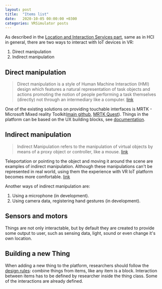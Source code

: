 ```yaml
---
layout: post
title:  "Items list"
date:   2020-10-05 00:00:00 +0300
categories: VRSimulator posts
---
```

As described in the [Location and Interaction Services part](https://vrsimulator.github.io/vrsimulator/posts/2020/09/24/Location-and-Interaction-services.html), same as in HCI in general, there are two ways to interact with IoT devices in VR:
1. Direct manipulation
2. Indirect manipulation

## Direct manipulation
> Direct manipulation is a style of Human Machine Interaction (HMI) design which features a natural representation of task objects and actions  promoting the notion of people performing a task themselves (directly) not through an intermediary like a computer. [link](http://www.hitl.washington.edu/projects/knowledge_base/virtual-worlds/EVE/I.D.2.c.DirectManipulation.html#:~:text=Direct%20manipulation%20is%20a%20style,an%20intermediary%20like%20a%20computer.)

One of the existing solutions on providing touchable interfaces is MRTK - Microsoft Mixed reality Toolkit([main github](https://github.com/microsoft/MixedRealityToolkit-Unity), [MRTK Quest](https://github.com/provencher/MRTK-Quest)). 
Things in the platform can be based on the UX building blocks, see [documentation](https://github.com/microsoft/MixedRealityToolkit-Unity/blob/mrtk_development/README.md#ux-building-blocks).


## Indirect manipulation
> Indirect Manipulation refers to the manipulation of virtual objects by means of a proxy object or controller, like a mouse. [link](https://medium.com/usable-or-not/direct-v-indirect-manipulation-in-vr-b7c5c4f09c55#:~:text=Indirect%20Manipulation%20refers%20to%20the,drag%20them%20to%20the%20trash.)

Teleportation or pointing to the object and moving it around the scene are examples of indirect manipulation. Although these manipulations can't be represented in real world, using them the experience with VR IoT platform becomes more comfortable. [link](https://github.com/microsoft/MixedRealityToolkit-Unity/blob/mrtk_development/Documentation/Input/Pointers.md)

Another ways of indirect manipulation are:
1. Using a microphone (in development).
2. Using camera data, registering hand gestures (in development).


## Sensors and motors
Things are not only interactable, but by default they are created to provide some output to user, such as sensing data, light, sound or even change it's own location.

## Building a new Thing
When adding a new thing to the platform, researchers should follow the [design rules](https://vrsimulator.github.io/vrsimulator/posts/2020/09/14/VRSimulator-Architecture.html): combine things from items, like any item is a block. Interaction between items has to be defined by researcher inside the thing class. Some of the interactions are already defined.
